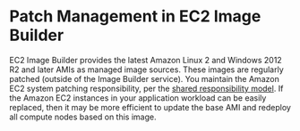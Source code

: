 # Patch Management in EC2 Image Builder<a name="vulnerability-analysis-and-management"></a>

EC2 Image Builder provides the latest Amazon Linux 2 and Windows 2012 R2 and later AMIs as managed image sources\. These images are regularly patched \(outside of the Image Builder service\)\. You maintain the Amazon EC2 system patching responsibility, per the [shared responsibility model](http://aws.amazon.com/compliance/shared-responsibility-model/)\. If the Amazon EC2 instances in your application workload can be easily replaced, then it may be more efficient to update the base AMI and redeploy all compute nodes based on this image\. 
